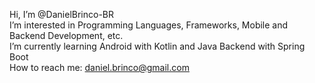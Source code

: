 Hi, I’m @DanielBrinco-BR  
I’m interested in Programming Languages, Frameworks, Mobile and Backend Development, etc.  
I’m currently learning Android with Kotlin and Java Backend with Spring Boot  
How to reach me: daniel.brinco@gmail.com  

<!---
DanielBrinco-BR/DanielBrinco-BR is a ✨ special ✨ repository because its `README.md` (this file) appears on your GitHub profile.
You can click the Preview link to take a look at your changes.
--->
